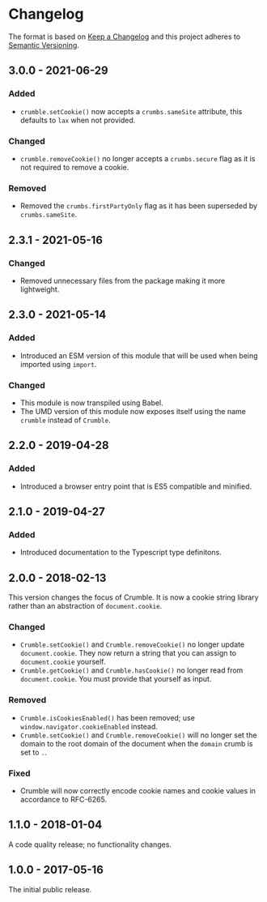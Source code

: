 # Changelog

The format is based on [Keep a Changelog](http://keepachangelog.com/) and this project adheres to [Semantic Versioning](https://semver.org/spec/v2.0.0.html).

## 3.0.0 - 2021-06-29

### Added

- `crumble.setCookie()` now accepts a `crumbs.sameSite` attribute, this defaults to `lax` when not provided.

### Changed

- `crumble.removeCookie()` no longer accepts a `crumbs.secure` flag as it is not required to remove a cookie.

### Removed

- Removed the `crumbs.firstPartyOnly` flag as it has been superseded by `crumbs.sameSite`.

## 2.3.1 - 2021-05-16

### Changed

- Removed unnecessary files from the package making it more lightweight.

## 2.3.0 - 2021-05-14

### Added

- Introduced an ESM version of this module that will be used when being imported using `import`.

### Changed

- This module is now transpiled using Babel.
- The UMD version of this module now exposes itself using the name `crumble` instead of `Crumble`.

## 2.2.0 - 2019-04-28

### Added

- Introduced a browser entry point that is ES5 compatible and minified.

## 2.1.0 - 2019-04-27

### Added

- Introduced documentation to the Typescript type definitons.

## 2.0.0 - 2018-02-13

This version changes the focus of Crumble. It is now a cookie string library rather than an abstraction of `document.cookie`.

### Changed

- `Crumble.setCookie()` and `Crumble.removeCookie()` no longer update `document.cookie`. They now return a string that you can assign to `document.cookie` yourself.
- `Crumble.getCookie()` and `Crumble.hasCookie()` no longer read from `document.cookie`. You must provide that yourself as input.

### Removed

- `Crumble.isCookiesEnabled()` has been removed; use `window.navigator.cookieEnabled` instead.
- `Crumble.setCookie()` and `Crumble.removeCookie()` will no longer set the domain to the root domain of the document when the `domain` crumb is set to `.`.

### Fixed

- Crumble will now correctly encode cookie names and cookie values in accordance to RFC-6265.

## 1.1.0 - 2018-01-04

A code quality release; no functionality changes.

## 1.0.0 - 2017-05-16

The initial public release.
